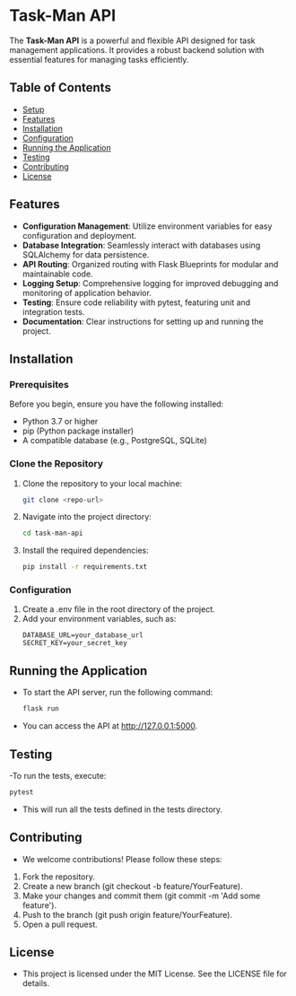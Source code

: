 # Task-Man API

The **Task-Man API** is a powerful and flexible API designed for task management applications. It provides a robust backend solution with essential features for managing tasks efficiently.

## Table of Contents

- [Setup](#setup)
- [Features](#features)
- [Installation](#installation)
- [Configuration](#configuration)
- [Running the Application](#running-the-application)
- [Testing](#testing)
- [Contributing](#contributing)
- [License](#license)

## Features

- **Configuration Management**: Utilize environment variables for easy configuration and deployment.
- **Database Integration**: Seamlessly interact with databases using SQLAlchemy for data persistence.
- **API Routing**: Organized routing with Flask Blueprints for modular and maintainable code.
- **Logging Setup**: Comprehensive logging for improved debugging and monitoring of application behavior.
- **Testing**: Ensure code reliability with pytest, featuring unit and integration tests.
- **Documentation**: Clear instructions for setting up and running the project.

## Installation

### Prerequisites

Before you begin, ensure you have the following installed:

- Python 3.7 or higher
- pip (Python package installer)
- A compatible database (e.g., PostgreSQL, SQLite)

### Clone the Repository

1. Clone the repository to your local machine:
   ```bash
   git clone <repo-url>
2. Navigate into the project directory:
   ```bash
   cd task-man-api
3. Install the required dependencies:
   ```bash
   pip install -r requirements.txt

### Configuration
1. Create a .env file in the root directory of the project.
2. Add your environment variables, such as:
   ```text
   DATABASE_URL=your_database_url
   SECRET_KEY=your_secret_key

## Running the Application
- To start the API server, run the following command:
   ```bash
   flask run

- You can access the API at http://127.0.0.1:5000.

## Testing
-To run the tests, execute:
   ```bash
   pytest
   ```

- This will run all the tests defined in the tests directory.

## Contributing
- We welcome contributions! Please follow these steps:
1. Fork the repository.
2. Create a new branch (git checkout -b feature/YourFeature).
3. Make your changes and commit them (git commit -m 'Add some feature').
4. Push to the branch (git push origin feature/YourFeature).
5. Open a pull request.


## License
- This project is licensed under the MIT License. See the LICENSE file for details.
